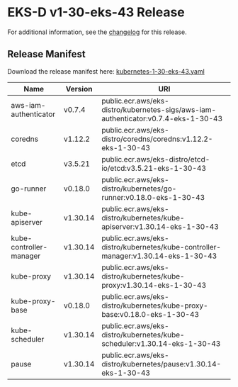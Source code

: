 # EKS-D v1-30-eks-43 Release

For additional information, see the [changelog](CHANGELOG-v1-30-eks-43.md) for this release.

## Release Manifest

Download the release manifest here: [kubernetes-1-30-eks-43.yaml](https://distro.eks.amazonaws.com/kubernetes-1-30/kubernetes-1-30-eks-43.yaml)

| Name | Version | URI |
|------|---------|-----|
| aws-iam-authenticator | v0.7.4 | public.ecr.aws/eks-distro/kubernetes-sigs/aws-iam-authenticator:v0.7.4-eks-1-30-43 |
| coredns | v1.12.2 | public.ecr.aws/eks-distro/coredns/coredns:v1.12.2-eks-1-30-43 |
| etcd | v3.5.21 | public.ecr.aws/eks-distro/etcd-io/etcd:v3.5.21-eks-1-30-43 |
| go-runner | v0.18.0 | public.ecr.aws/eks-distro/kubernetes/go-runner:v0.18.0-eks-1-30-43 |
| kube-apiserver | v1.30.14 | public.ecr.aws/eks-distro/kubernetes/kube-apiserver:v1.30.14-eks-1-30-43 |
| kube-controller-manager | v1.30.14 | public.ecr.aws/eks-distro/kubernetes/kube-controller-manager:v1.30.14-eks-1-30-43 |
| kube-proxy | v1.30.14 | public.ecr.aws/eks-distro/kubernetes/kube-proxy:v1.30.14-eks-1-30-43 |
| kube-proxy-base | v0.18.0 | public.ecr.aws/eks-distro/kubernetes/kube-proxy-base:v0.18.0-eks-1-30-43 |
| kube-scheduler | v1.30.14 | public.ecr.aws/eks-distro/kubernetes/kube-scheduler:v1.30.14-eks-1-30-43 |
| pause | v1.30.14 | public.ecr.aws/eks-distro/kubernetes/pause:v1.30.14-eks-1-30-43 |
